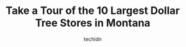 ---
layout: ampstory
image: https://i0.wp.com/www.depkes.org/wp-content/uploads/2023/06/dollar-tree-0-in-montana-1685968892.jpeg?resize=640,853
author: techidn
featured: false
description: Discover the impressive array of Dollar Tree options in Montana, where you can find 10 of the largest Dollar Tree establishments in the area. From renowned classics to hidden gems, Montana o
title: Take a Tour of the 10 Largest Dollar Tree Stores in Montana
cover:
   title: Take a Tour of the 10 Largest Dollar Tree Stores in Montana
   subtitle: Rickpate
   background: https://www.depkes.org/wp-content/uploads/2023/06/dollar-tree-0-in-montana-1685968892.jpeg

pages: 
 - layout: thirds
   top: <h1>#1 Dollar Tree</h1>
   bottom: "<p>The best one stop shopping for birthday supplies, when in stock!!The staff does its best to check out customers swiftly and work the floor. The store is understaffed, un</p>"
   background: https://www.depkes.org/wp-content/uploads/2023/06/dollar-tree-1-in-montana-1685968893.jpeg
   backgroundblur: true
 - layout: thirds
   top: <h1>#2 Dollar Tree</h1>
   bottom: "<p>1327 Main St #7, Billings, MT 59105, United States</p>"
   background: https://www.depkes.org/wp-content/uploads/2023/06/dollar-tree-2-in-montana-1685968893.jpeg
   cta:
      link: https://www.depkes.org/blog/take-a-tour-of-the-10-largest-dollar-tree-stores-in-montana/
      text: Take a Tour of the 10 Largest Dollar Tree Stores in Montana
 - layout: thirds
   top: <h1>#3 Dollar Tree</h1>
   bottom: "<p>896 S 29th St W Ste C, Billings, MT 59102, United States</p>"
   background: https://www.depkes.org/wp-content/uploads/2023/06/dollar-tree-3-in-montana-1685968893.jpeg
   cta:
      link: https://www.depkes.org/blog/take-a-tour-of-the-10-largest-dollar-tree-stores-in-montana/
      text: Take a Tour of the 10 Largest Dollar Tree Stores in Montana
 - layout: thirds
   top: <h1>#4 Dollar Tree</h1>
   bottom: "<p>1017 10th Ave S, Great Falls, MT 59405, United States</p>"
   background: https://images.unsplash.com/photo-1602536052359-ef94c21c5948?ixlib=rb-4.0.3&ixid=MnwxMjA3fDB8MHxwaG90by1wYWdlfHx8fGVufDB8fHx8&auto=format&fit=crop&w=640&h=853&q=80
   cta:
      link: https://www.depkes.org/blog/take-a-tour-of-the-10-largest-dollar-tree-stores-in-montana/
      text: Take a Tour of the 10 Largest Dollar Tree Stores in Montana
 - layout: thirds
   top: <h1>#5 Dollar Tree</h1>
   bottom: "<p>1607A W Main St, Bozeman, MT 59715, United States</p>"
   background: https://images.unsplash.com/photo-1604871000636-074fa5117945?ixlib=rb-4.0.3&ixid=MnwxMjA3fDB8MHxwaG90by1wYWdlfHx8fGVufDB8fHx8&auto=format&fit=crop&w=640&h=853&q=80
   cta:
      link: https://www.depkes.org/blog/take-a-tour-of-the-10-largest-dollar-tree-stores-in-montana/
      text: Take a Tour of the 10 Largest Dollar Tree Stores in Montana
 - layout: thirds
   top: <h1>#6 Dollar Tree</h1>
   bottom: "<p>209 NW Bypass Suite 1, Great Falls, MT 59404, United States</p>"
   background: https://images.unsplash.com/photo-1549241520-425e3dfc01cb?ixlib=rb-4.0.3&ixid=MnwxMjA3fDB8MHxwaG90by1wYWdlfHx8fGVufDB8fHx8&auto=format&fit=crop&w=640&h=853&q=80
   cta:
      link: https://www.depkes.org/blog/take-a-tour-of-the-10-largest-dollar-tree-stores-in-montana/
      text: Take a Tour of the 10 Largest Dollar Tree Stores in Montana
 - layout: thirds
   top: <h1>#7 Dollar Tree</h1>
   bottom: "<p>1212 Grand Ave Unit 4, Billings, MT 59102, United States</p>"
   background: https://images.unsplash.com/photo-1536745287225-21d689278fd1?ixlib=rb-4.0.3&ixid=MnwxMjA3fDB8MHxwaG90by1wYWdlfHx8fGVufDB8fHx8&auto=format&fit=crop&w=640&h=853&q=80
   cta:
      link: https://www.depkes.org/blog/take-a-tour-of-the-10-largest-dollar-tree-stores-in-montana/
      text: Take a Tour of the 10 Largest Dollar Tree Stores in Montana
 - layout: thirds
   middle: Continue reading...
   background: https://images.unsplash.com/photo-1515405295579-ba7b45403062?ixlib=rb-4.0.3&ixid=MnwxMjA3fDB8MHxwaG90by1wYWdlfHx8fGVufDB8fHx8&auto=format&fit=crop&w=640&h=853&q=80
   cta:
      link: https://www.depkes.org/blog/take-a-tour-of-the-10-largest-dollar-tree-stores-in-montana/
      text: Take a Tour of the 10 Largest Dollar Tree Stores in Montana
      
---